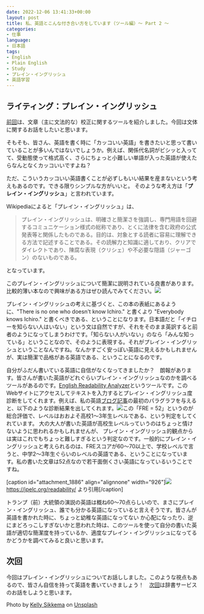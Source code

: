 ```yaml
---
date: 2022-12-06 13:41:33+00:00
layout: post
title: 私、英語とこんな付き合い方をしています（ツール編）〜 Part 2 〜
categories:
- 仕事
language:
- 日本語
tags:
- English
- Plain English
- Study
- プレイン・イングリッシュ
- 英語学習
---
```


## ライティング：プレイン・イングリッシュ


[前回](https://blog.shin.do/2022/12/how-i-work-with-english-with-tools-part1/)は、文章（主に文法的な）校正に関するツールを紹介しました。今回は文体に関するお話をしたいと思います。

そもそも、皆さん、英語を書く時に「カッコいい英語」を書きたいと思って書いていることが多いんではないでしょうか。例えば、関係代名詞がビシッと入ってて、受動態使って格式高く、さらにちょっと小難しい単語が入った英語が使えたらなんとなくカッコいいですよね？

ただ、こういうカッコいい英語書くことが必ずしもいい結果を産まないという考えもあるのです。できる限りシンプルな方がいいと。 そのような考え方は「**プレイン・イングリッシュ**」と言われています。

Wikipediaによると「プレイン・イングリッシュ」は、


<blockquote>プレイン・イングリッシュは、明確さと簡潔さを強調し、専門用語を回避するコミュニケーション様式の総称であり、とくに法律を含む政府の公式発表等と関係したものである。目的は、対象とする読者に容易に理解できる方法で記述することである。その読解力と知識に適しており、クリアでダイレクトであり、陳腐な表現（クリシェ）や不必要な隠語（ジャーゴン）のないものである。</blockquote>


となっています。

このプレイン・イングリッシュについて簡潔に説明されている良書があります。比較的薄い本なので興味がある方はぜひ読んでみてください。[![](https://blog.shin.do/wp-content/uploads/2022/12/Plain-English-Book-208x300.jpg)](https://blog.shin.do/wp-content/uploads/2022/12/Plain-English-Book.jpg)

プレイン・イングリッシュの考えに基づくと、この本の表紙にあるように、"There is no one who doesn't know Ichiro." と書くより "Everybody knows Ichiro." と書くべきである、ということになります。日本語だと「イチローを知らない人はいない」という文は自然ですが、それをそのまま英訳すると前者のようになってしまうわけです。「知らない人がいない」のなら「みんな知っている」ということなので、そのように表現する。それがプレイン・イングリッシュということなんですね。なんかすごく安っぽい英語に見えるかもしれませんが、実は簡潔で品格がある英語である、ということになるのです。

自分がふだん書いている英語に自信がなくなってきましたか？　朗報があります。皆さんが書いた英語がどれぐらいプレイン・イングリッシュなのかを調べるツールがあるのです。[English Readability Analyzer](https://jpelc.org/readability/)というツールです。このWebサイトにアクセスしてテキストを入力するとプレイン・イングリッシュ度診断をしてくれます。例えば、私の英語[ブログ記事](https://blog.shin.do/2019/10/overlay-technologies-and-me-en/)の最初のパラグラフを与えると、以下のような診断結果を出してくれます。[![](https://blog.shin.do/wp-content/uploads/2022/12/My-score-as-plain-English.png)](https://blog.shin.do/wp-content/uploads/2022/12/My-score-as-plain-English.png)この「FRE = 52」というのが総合評価で、レベルはおおよそ高校1〜3年生レベルである、という判定をしてくれています。 大の大人が書いた英語が高校生レベルっていうのはちょっと情けないように思われるかもしれませんが、 プレイン・イングリッシュ的観点からは実はこれでもちょっと難しすぎるという判定なのです。一般的にプレイン・イングリッシュと考えられるのは、FREスコアが60〜70以上で、学校レベルで言うと、中学2〜3年生ぐらいのレベルの英語である、ということになっています。私の書いた文章は52点なので若干面倒くさい英語になっているいうことですね。

[caption id="attachment_1886" align="alignnone" width="926"][![](https://blog.shin.do/wp-content/uploads/2022/12/Simple-English-scores.png)](https://blog.shin.do/wp-content/uploads/2022/12/Simple-English-scores.png) https://jpelc.org/readability/ より引用[/caption]

トランプ（前）大統領の演説の英語は概ね60〜70点らしいので、まさにプレイン・イングリッシュ、誰でも分かる英語になっていると言えそうです。皆さんが英語を書かれた時に、ちょっと幼稚な英語になってない か心配になったり、逆にまどろっこしすぎないかと思われた時は、このツールを使って自分の書いた英語が適切な簡潔度を持っているか、適度なプレイン・イングリッシュになってるかどうかを調べてみると良いと思います。


## 次回


今回はプレイン・イングリッシュについてお話ししました。このような視点もあるので、皆さん自信を持って英語を書いていきましょう！　[次回](https://blog.shin.do/2022/12/how-i-work-with-english-with-tools-part3/)は辞書サービスのお話をしようと思います。

Photo by [Kelly Sikkema](https://unsplash.com/@kellysikkema?utm_source=unsplash&utm_medium=referral&utm_content=creditCopyText) on [Unsplash](https://unsplash.com/s/photos/simple?utm_source=unsplash&utm_medium=referral&utm_content=creditCopyText)
